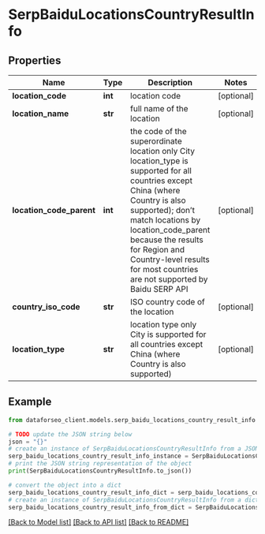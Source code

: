 # SerpBaiduLocationsCountryResultInfo


## Properties

Name | Type | Description | Notes
------------ | ------------- | ------------- | -------------
**location_code** | **int** | location code | [optional] 
**location_name** | **str** | full name of the location | [optional] 
**location_code_parent** | **int** | the code of the superordinate location only City location_type is supported for all countries except China (where Country is also supported); don’t match locations by location_code_parent because the results for Region and Country-level results for most countries are not supported by Baidu SERP API | [optional] 
**country_iso_code** | **str** | ISO country code of the location | [optional] 
**location_type** | **str** | location type only City is supported for all countries except China (where Country is also supported) | [optional] 

## Example

```python
from dataforseo_client.models.serp_baidu_locations_country_result_info import SerpBaiduLocationsCountryResultInfo

# TODO update the JSON string below
json = "{}"
# create an instance of SerpBaiduLocationsCountryResultInfo from a JSON string
serp_baidu_locations_country_result_info_instance = SerpBaiduLocationsCountryResultInfo.from_json(json)
# print the JSON string representation of the object
print(SerpBaiduLocationsCountryResultInfo.to_json())

# convert the object into a dict
serp_baidu_locations_country_result_info_dict = serp_baidu_locations_country_result_info_instance.to_dict()
# create an instance of SerpBaiduLocationsCountryResultInfo from a dict
serp_baidu_locations_country_result_info_from_dict = SerpBaiduLocationsCountryResultInfo.from_dict(serp_baidu_locations_country_result_info_dict)
```
[[Back to Model list]](../README.md#documentation-for-models) [[Back to API list]](../README.md#documentation-for-api-endpoints) [[Back to README]](../README.md)


